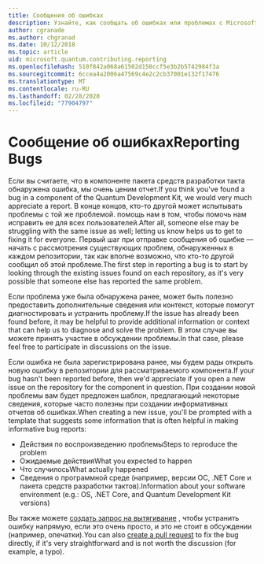 ```yaml
---
title: Сообщения об ошибках
description: Узнайте, как сообщать об ошибках или проблемах с Microsoft Quantum Development Kit (КДК).
author: cgranade
ms.author: chgranad
ms.date: 10/12/2018
ms.topic: article
uid: microsoft.quantum.contributing.reporting
ms.openlocfilehash: 510f842a068a61502d150ccf5e3b2b5742984f3a
ms.sourcegitcommit: 6ccea4a2006a47569c4e2c2cb37001e132f17476
ms.translationtype: MT
ms.contentlocale: ru-RU
ms.lasthandoff: 02/28/2020
ms.locfileid: "77904797"
---
```

# <a name="reporting-bugs"></a><span data-ttu-id="24725-103">Сообщение об ошибках</span><span class="sxs-lookup"><span data-stu-id="24725-103">Reporting Bugs</span></span> #

<span data-ttu-id="24725-104">Если вы считаете, что в компоненте пакета средств разработки такта обнаружена ошибка, мы очень ценим отчет.</span><span class="sxs-lookup"><span data-stu-id="24725-104">If you think you've found a bug in a component of the Quantum Development Kit, we would very much appreciate a report.</span></span>
<span data-ttu-id="24725-105">В конце концов, кто-то другой может испытывать проблемы с той же проблемой. помощь нам в том, чтобы помочь нам исправить ее для всех пользователей.</span><span class="sxs-lookup"><span data-stu-id="24725-105">After all, someone else may be struggling with the same issue as well; letting us know helps us to get to fixing it for everyone.</span></span>
<span data-ttu-id="24725-106">Первый шаг при отправке сообщения об ошибке — начать с рассмотрения существующих проблем, обнаруженных в каждом репозитории, так как вполне возможно, что кто-то другой сообщил об этой проблеме.</span><span class="sxs-lookup"><span data-stu-id="24725-106">The first step in reporting a bug is to start by looking through the existing issues found on each repository, as it's very possible that someone else has reported the same problem.</span></span>

<span data-ttu-id="24725-107">Если проблема уже была обнаружена ранее, может быть полезно предоставить дополнительные сведения или контекст, которые помогут диагностировать и устранить проблему.</span><span class="sxs-lookup"><span data-stu-id="24725-107">If the issue has already been found before, it may be helpful to provide additional information or context that can help us to diagnose and solve the problem.</span></span>
<span data-ttu-id="24725-108">В этом случае вы можете принять участие в обсуждении проблемы.</span><span class="sxs-lookup"><span data-stu-id="24725-108">In that case, please feel free to participate in discussions on the issue.</span></span>

<span data-ttu-id="24725-109">Если ошибка не была зарегистрирована ранее, мы будем рады открыть новую ошибку в репозитории для рассматриваемого компонента.</span><span class="sxs-lookup"><span data-stu-id="24725-109">If your bug hasn't been reported before, then we'd appreciate if you open a new issue on the repository for the component in question.</span></span>
<span data-ttu-id="24725-110">При создании новой проблемы вам будет предложен шаблон, предлагающий некоторые сведения, которые часто полезны при создании информативных отчетов об ошибках.</span><span class="sxs-lookup"><span data-stu-id="24725-110">When creating a new issue, you'll be prompted with a template that suggests some information that is often helpful in making informative bug reports:</span></span>

- <span data-ttu-id="24725-111">Действия по воспроизведению проблемы</span><span class="sxs-lookup"><span data-stu-id="24725-111">Steps to reproduce the problem</span></span>
- <span data-ttu-id="24725-112">Ожидаемые действия</span><span class="sxs-lookup"><span data-stu-id="24725-112">What you expected to happen</span></span>
- <span data-ttu-id="24725-113">Что случилось</span><span class="sxs-lookup"><span data-stu-id="24725-113">What actually happened</span></span>
- <span data-ttu-id="24725-114">Сведения о программной среде (например, версии ОС, .NET Core и пакета средств разработки тактов).</span><span class="sxs-lookup"><span data-stu-id="24725-114">Information about your software environment (e.g.: OS, .NET Core, and Quantum Development Kit versions)</span></span>

<span data-ttu-id="24725-115">Вы также можете [создать запрос на вытягивание](https://help.github.com/articles/about-pull-requests/) , чтобы устранить ошибку напрямую, если это очень просто, и это не стоит в обсуждении (например, опечатки).</span><span class="sxs-lookup"><span data-stu-id="24725-115">You can also [create a pull request](https://help.github.com/articles/about-pull-requests/) to fix the bug directly, if it's very straightforward and is not worth the discussion (for example, a typo).</span></span>

